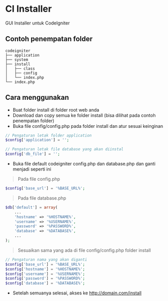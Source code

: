 # CI Installer

GUI Installer untuk CodeIgniter

## Contoh penempatan folder

```
codeigniter
├── application
├── system
├── install
│   ├── class
│   ├── config
│   └── index.php
└── index.php
```

## Cara menggunakan

- Buat folder install di folder root web anda
- Download dan copy semua ke folder install (bisa dilihat pada contoh penempatan folder)
- Buka file config/config.php pada folder install dan atur sesuai keinginan

```php
// Pengaturan letak folder application
$config['application'] = '';

// Pengaturan letak file database yang akan diinstal
$config['db_file'] = '';
```

- Buka file default codeigniter config.php dan database.php dan ganti menjadi seperti ini

> Pada file config.php

```php
$config['base_url'] = '%BASE_URL%';
```

> Pada file database.php

```php
$db['default'] = array(
	...
	'hostname' => '%HOSTNAME%',
	'username' => '%USERNAME%',
	'password' => '%PASSWORD%',
	'database' => '%DATABASE%',
	...
);
```

> Sesuaikan sama yang ada di file config/config.php folder install

```php
// Pengaturan nama yang akan diganti
$config['base_url'] = '%BASE_URL%';
$config['hostname'] = '%HOSTNAME%';
$config['username'] = '%USERNAME%';
$config['password'] = '%PASSWORD%';
$config['database'] = '%DATABASE%';
```

- Setelah semuanya selesai, akses ke http://domain.com/install
